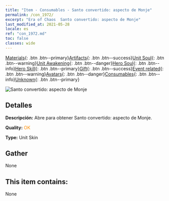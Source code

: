 ```yaml
---
title: "Item - Consumables - Santo convertido: aspecto de Monje"
permalink: /con_1972/
excerpt: "Era of Chaos  Santo convertido: aspecto de Monje"
last_modified_at: 2021-05-28
locale: es
ref: "con_1972.md"
toc: false
classes: wide
---
```

 [Materials](/ItemsES/){: .btn .btn--primary}[Artifacts](/ItemsES/Artifacts/){: .btn .btn--success}[Unit Soul](/ItemsES/UnitSoul/){: .btn .btn--warning}[Unit Awakening](/ItemsES/UnitAwakening/){: .btn .btn--danger}[Hero Soul](/ItemsES/HeroSoul/){: .btn .btn--info}[Hero Skill](/ItemsES/HeroSkill/){: .btn .btn--primary}[Gift](/ItemsES/Gift/){: .btn .btn--success}[Event related](/ItemsES/Events/){: .btn .btn--warning}[Avatars](/ItemsES/Avatars/){: .btn .btn--danger}[Consumables](/ItemsES/Consumables/){: .btn .btn--info}[Unknown](/ItemsES/Unknown/){: .btn .btn--primary}

 ![Santo convertido: aspecto de Monje](/images/u/ti_senglvshengdan.jpg)

## Detalles
 **Descripción:** Abre para obtener Santo convertido: aspecto de Monje.

 **Quality:** <span style="color: #FF8C00">OK</span>

 **Type:** Unit Skin

## Gather

  None

## This item contains:

  None

